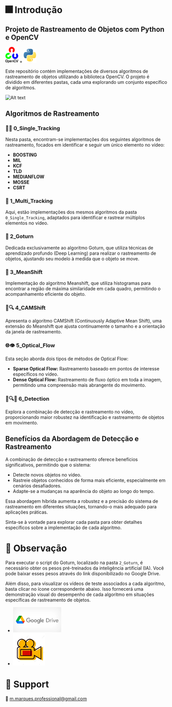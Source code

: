 # :fireworks: Introdução

## Projeto de Rastreamento de Objetos com Python e OpenCV 
<img src="imagens\readme\Opencv.png" alt="Alt text" width="40"/> + <img src="imagens\readme\Python.svg.png" alt="Alt text" width="40"/>

Este repositório contém implementações de diversos algoritmos de rastreamento de objetos utilizando a biblioteca OpenCV. O projeto é dividido em diferentes pastas, cada uma explorando um conjunto específico de algoritmos.

<img src="imagens\readme\CSRT.gif" alt="Alt text" width="1000"/> 

## Algoritmos de Rastreamento

### 🚶‍♂️ 0_Single_Tracking
Nesta pasta, encontram-se implementações dos seguintes algoritmos de rastreamento, focados em identificar e seguir um único elemento no vídeo:

- **BOOSTING**
- **MIL**
- **KCF**
- **TLD**
- **MEDIANFLOW**
- **MOSSE**
- **CSRT**

### 👥 1_Multi_Tracking
Aqui, estão implementações dos mesmos algoritmos da pasta `0_Single_Tracking`, adaptados para identificar e rastrear múltiplos elementos no vídeo.

### 🔄 2_Goturn
Dedicada exclusivamente ao algoritmo Goturn, que utiliza técnicas de aprendizado profundo (Deep Learning) para realizar o rastreamento de objetos, ajustando seu modelo à medida que o objeto se move.

### 🎯 3_MeanShift
Implementação do algoritmo Meanshift, que utiliza histogramas para encontrar a região de máxima similaridade em cada quadro, permitindo o acompanhamento eficiente do objeto.

### 🔄🔍 4_CAMShift
Apresenta o algoritmo CAMShift (Continuously Adaptive Mean Shift), uma extensão do Meanshift que ajusta continuamente o tamanho e a orientação da janela de rastreamento.

### 🌐👁️ 5_Optical_Flow
Esta seção aborda dois tipos de métodos de Optical Flow:
- **Sparse Optical Flow:** Rastreamento baseado em pontos de interesse específicos no vídeo.
- **Dense Optical Flow:** Rastreamento de fluxo óptico em toda a imagem, permitindo uma compreensão mais abrangente do movimento.

### 🔄🔍👀 6_Detection
Explora a combinação de detecção e rastreamento no vídeo, proporcionando maior robustez na identificação e rastreamento de objetos em movimento.

## Benefícios da Abordagem de Detecção e Rastreamento
A combinação de detecção e rastreamento oferece benefícios significativos, permitindo que o sistema:
- Detecte novos objetos no vídeo.
- Rastreie objetos conhecidos de forma mais eficiente, especialmente em cenários desafiadores.
- Adapte-se a mudanças na aparência do objeto ao longo do tempo.

Essa abordagem híbrida aumenta a robustez e a precisão do sistema de rastreamento em diferentes situações, tornando-o mais adequado para aplicações práticas.

Sinta-se à vontade para explorar cada pasta para obter detalhes específicos sobre a implementação de cada algoritmo.

# :scroll: Observação
Para executar o script do Goturn, localizado na pasta `2_Goturn`, é necessário obter os pesos pré-treinados da inteligência artificial (IA). Você pode baixar esses pesos através do link disponibilizado no Google Drive.

Além disso, para visualizar os vídeos de teste associados a cada algoritmo, basta clicar no ícone correspondente abaixo. Isso fornecerá uma demonstração visual do desempenho de cada algoritmo em situações específicas de rastreamento de objetos.

 - <a href="https://drive.google.com/drive/folders/14r7fHvlUbWjgm66KyGDcGR-xcjIYlUjg?usp=drive_link/" target="_blank"><img src="imagens\readme\drive.png" target="_blank" width="150">
- </a> <a href="https://drive.google.com/drive/folders/1cXhcl8dV48tjO7_Y8LiiiS1a5MVXKppQ?usp=drive_link" target="_blank"><img src="imagens\readme\video.jpg" target="_blank" width="100"></a>

# :wrench: Support

:e-mail: m.marques.professional@gmail.com
